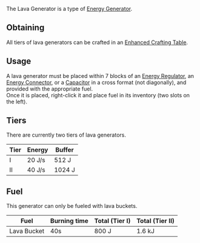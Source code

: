 The Lava Generator is a type of [Energy Generator](https://github.com/Slimefun/Slimefun4/wiki/Electric-Machines#energy-generation).

## Obtaining
All tiers of lava generators can be crafted in an [Enhanced Crafting Table](https://github.com/Slimefun/Slimefun4/wiki/Enhanced-Crafting-Table).

## Usage
A lava generator must be placed within 7 blocks of an [Energy Regulator](https://github.com/Slimefun/Slimefun4/wiki/Energy-Regulator), an [Energy Connector](https://github.com/Slimefun/Slimefun4/wiki/Energy-Connector), or a [Capacitor](https://github.com/Slimefun/Slimefun4/wiki/Energy-Capacitors) in a cross format (not diagonally), and provided with the appropriate fuel.<br>
Once it is placed, right-click it and place fuel in its inventory (two slots on the left).

## Tiers
There are currently two tiers of lava generators.

| Tier | Energy | Buffer |
| ---- | --- | ------ |
| I | 20 J/s | 512 J |
| II | 40 J/s | 1024 J |

## Fuel
This generator can only be fueled with lava buckets.

| Fuel | Burning time | Total (Tier I) | Total (Tier II) |
| ---- | ------------ | --------------------- | ---------------------- |
| Lava Bucket | 40s |  800 J | 1.6 kJ |
